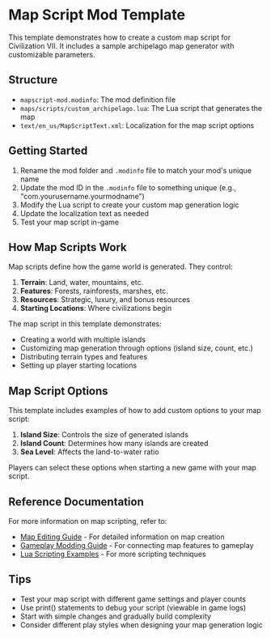 # Map Script Mod Template

This template demonstrates how to create a custom map script for Civilization VII. It includes a sample archipelago map generator with customizable parameters.

## Structure

- `mapscript-mod.modinfo`: The mod definition file
- `maps/scripts/custom_archipelago.lua`: The Lua script that generates the map
- `text/en_us/MapScriptText.xml`: Localization for the map script options

## Getting Started

1. Rename the mod folder and `.modinfo` file to match your mod's unique name
2. Update the mod ID in the `.modinfo` file to something unique (e.g., "com.yourusername.yourmodname")
3. Modify the Lua script to create your custom map generation logic
4. Update the localization text as needed
5. Test your map script in-game

## How Map Scripts Work

Map scripts define how the game world is generated. They control:

1. **Terrain**: Land, water, mountains, etc.
2. **Features**: Forests, rainforests, marshes, etc.
3. **Resources**: Strategic, luxury, and bonus resources
4. **Starting Locations**: Where civilizations begin

The map script in this template demonstrates:
- Creating a world with multiple islands
- Customizing map generation through options (island size, count, etc.)
- Distributing terrain types and features
- Setting up player starting locations

## Map Script Options

This template includes examples of how to add custom options to your map script:

1. **Island Size**: Controls the size of generated islands
2. **Island Count**: Determines how many islands are created
3. **Sea Level**: Affects the land-to-water ratio

Players can select these options when starting a new game with your map script.

## Reference Documentation

For more information on map scripting, refer to:
- [Map Editing Guide](../map-editing.md) - For detailed information on map creation
- [Gameplay Modding Guide](../gameplay-modding.md) - For connecting map features to gameplay
- [Lua Scripting Examples](../advanced-topics.md#lua-scripting) - For more scripting techniques

## Tips

- Test your map script with different game settings and player counts
- Use print() statements to debug your script (viewable in game logs)
- Start with simple changes and gradually build complexity
- Consider different play styles when designing your map generation logic 